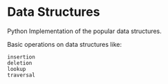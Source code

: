 # Data Structures

Python Implementation of the popular data structures.

Basic operations on data structures like:

	insertion
	deletion
	lookup
	traversal